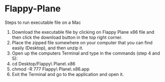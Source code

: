 # Flappy-Plane

Steps to run executable file on a Mac
1. Download the executable file by clicking on Flappy Plane x86 file and then click the download button in the top right corner.
2. Place the zipped file somewhere on your computer that you can find easily (Desktop), and then unzip it.
3. Open up the computers Terminal and type in the commands (step 4 and 5):
4. cd Desktop/Flappy\ Plane\ x86
5. chmod -R 777 Flappy\ Plane\ x86.app
6. Exit the Terminal and go to the application and open it.
